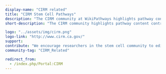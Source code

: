 ```yaml
---
display-name: "CIRM related"
title: "CIRM Stem Cell Pathways"
description: "The CIRM community at WikiPathways highlights pathway content contributed and maintained by the stem cell research community. The [California Institute for Regenerative Medicine](http://www.cirm.ca.gov/) was created in 2004 by the passage of Proposition 71 with the express goal of speeding the generation of new stem cell-based therapies for disease. The agency funds stem cell research to California universities, not-for-profit research institutions, and for-profit organizations."
short-description: "The CIRM community highlights pathway content contributed and maintained by the stem cell research community."

logo: "../assets/img/cirm.png"
logo-link: "http://www.cirm.ca.gov/"
support:
contribute: "We encourage researchers in the stem cell community to edit or annotate existing pathways or create new pathways. You can also recommend additional pathways to be included in the stem cell portal."
community-tag: "CIRM_Related"

redirect_from:
  - /index.php/Portal:CIRM
---
```

